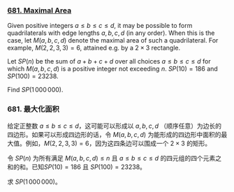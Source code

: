 ### [681. Maximal Area](https://projecteuler.net/problem=681)

Given positive integers $a \le b \le c \le d$, it may be possible to form quadrilaterals with edge lengths $a,b,c,d$ (in any order). When this is the case, let $M(a,b,c,d)$ denote the maximal area of such a quadrilateral. For example, $M(2,2,3,3)=6$, attained e.g. by a $2\times 3$ rectangle.

Let $SP(n)$ be the sum of $a+b+c+d$ over all choices $a \le b \le c \le d$ for which $M(a,b,c,d)$ is a positive integer not exceeding $n$.
$SP(10)=186$ and $SP(100)=23238$.

Find $SP(1\,000\,000)$.

### 681. 最大化面积

给定正整数 $a \le b \le c \le d$，这可能可以形成以 $a,b,c,d$ （顺序任意）为边长的四边形。如果可以形成四边形的话，令 $M(a,b,c,d)$ 为能形成的四边形中面积的最大值。例如，$M(2,2,3,3)=6$，因为这四条边可以围成一个 $2 \times 3$ 的矩形。

令 $SP(n)$ 为所有满足 $M(a, b, c, d) \leq n$ 且 $a \leq b \leq c \leq d$ 的四元组的四个元素之和的和。已知$SP(10)=186$ 且 $SP(100)=23238$。

求 $SP(1\,000\,000)$。

